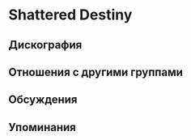# Shattered Destiny



## Дискография


## Отношения с другими группами


## Обсуждения


## Упоминания

